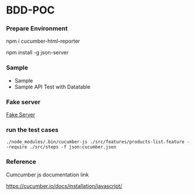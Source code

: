 # BDD-POC


### Prepare Environment

npm i cucumber-html-reporter

npm install -g json-server

### Sample

- Sample 
- Sample API Test with Datatable 

### Fake server

[Fake Server](https://www.npmjs.com/package/json-server)


### run the test cases

```
./node_modules/.bin/cucumber-js ./src/features/products-list.feature --require ./src/steps -f json:cucumber.json

```

### Reference

Cumcumber js documentation link

https://cucumber.io/docs/installation/javascript/
